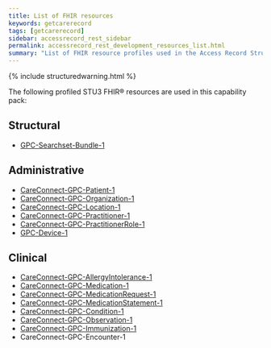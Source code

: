 ```yaml
---
title: List of FHIR resources
keywords: getcarerecord
tags: [getcarerecord]
sidebar: accessrecord_rest_sidebar
permalink: accessrecord_rest_development_resources_list.html
summary: "List of FHIR resource profiles used in the Access Record Structured capability pack"
---
```


{% include structuredwarning.html %}

The following profiled <span class="stu3">STU3</span> FHIR&reg; resources are used in this capability pack:

## Structural ##

* [GPC-Searchset-Bundle-1](https://fhir.nhs.uk/STU3/StructureDefinition/GPConnect-Searchset-Bundle-1)

## Administrative ##

* [CareConnect-GPC-Patient-1](https://fhir.nhs.uk/STU3/StructureDefinition/CareConnect-GPC-Patient-1) 
* [CareConnect-GPC-Organization-1](https://fhir.nhs.uk/STU3/StructureDefinition/CareConnect-GPC-Organization-1)
* [CareConnect-GPC-Location-1](https://fhir.nhs.uk/STU3/StructureDefinition/CareConnect-GPC-Location-1)
* [CareConnect-GPC-Practitioner-1](https://fhir.nhs.uk/STU3/StructureDefinition/CareConnect-GPC-Practitioner-1)
* [CareConnect-GPC-PractitionerRole-1](https://fhir.nhs.uk/STU3/StructureDefinition/CareConnect-GPC-PractitionerRole-1)
* [GPC-Device-1](https://fhir.nhs.uk/STU3/StructureDefinition/GPC-Device-1)

## Clinical ##

* [CareConnect-GPC-AllergyIntolerance-1](https://fhir.nhs.uk/STU3/StructureDefinition/CareConnect-GPC-AllergyIntolerance-1)
* [CareConnect-GPC-Medication-1](https://fhir.nhs.uk/STU3/StructureDefinition/CareConnect-GPC-Medication-1)
* [CareConnect-GPC-MedicationRequest-1](https://fhir.nhs.uk/STU3/StructureDefinition/CareConnect-GPC-MedicationRequest-1)
* [CareConnect-GPC-MedicationStatement-1](https://fhir.nhs.uk/STU3/StructureDefinition/CareConnect-GPC-MedicationStatement-1)
* [CareConnect-GPC-Condition-1](https://fhir.nhs.uk/STU3/StructureDefinition/CareConnect-GPC-Condition-1)
* [CareConnect-GPC-Observation-1](https://fhir.nhs.uk/STU3/StructureDefinition/CareConnect-GPC-Observation-1)
* [CareConnect-GPC-Immunization-1](https://fhir.nhs.uk/STU3/StructureDefinition/CareConnect-GPC-Immunization-1)
* CareConnect-GPC-Encounter-1